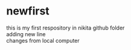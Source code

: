 # newfirst
this is my first respository in nikita github folder
<br>
adding new line
<br>
changes from local computer
